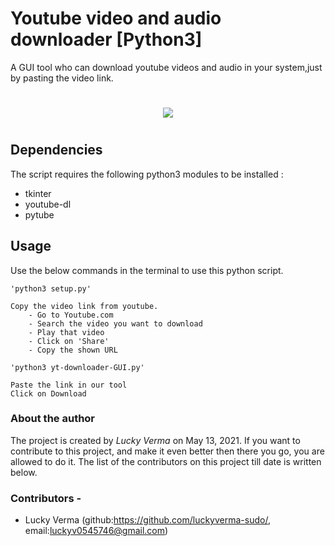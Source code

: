 # Youtube video and audio downloader [Python3]

A GUI tool who can download youtube videos and audio in your system,just by pasting the video link.

<h1> </h1>
<p align="center"><img src="https://s3.imgcdn.dev/kWq6h.png" /></p>
<h1> </h1>

## Dependencies 
The script requires the following python3 modules to be installed :
* tkinter
* youtube-dl
* pytube

## Usage 
Use the below commands in the terminal to use this python script.
```
'python3 setup.py'

Copy the video link from youtube.
    - Go to Youtube.com
    - Search the video you want to download
    - Play that video
    - Click on 'Share'
    - Copy the shown URL

'python3 yt-downloader-GUI.py'

Paste the link in our tool
Click on Download
```

### About the author
The project is created by _Lucky Verma_ on May 13, 2021. If you want to contribute to this project, and make it even better then there you go, you are allowed to do it. The list of the contributors on this project till date is written below.

### Contributors -
* Lucky Verma (github:https://github.com/luckyverma-sudo/, email:luckyv0545746@gmail.com)
